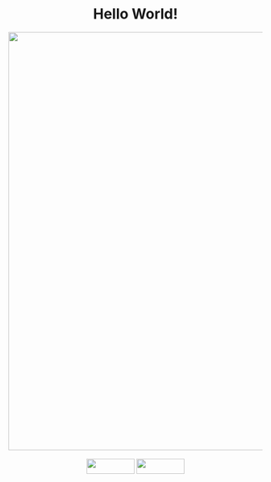 <div align="center">
<h1>Hello World!</h1>
</div>


<div align="center">
<img src="https://user-images.githubusercontent.com/99843232/183812577-374a55e5-95d8-4e90-bf72-a33643a5e276.gif"  width="830px"/><br>
</div>


<div align="center" display: "inline_block">
<br>
<img height="30" width="95" src="https://img.shields.io/badge/Gmail-D14836?style=for-the-badge&logo=gmail&logoColor=white">
<img height="30" width="95" src="https://img.shields.io/badge/Discord-7289DA?style=for-the-badge&logo=discord&logoColor=white">
</div>
